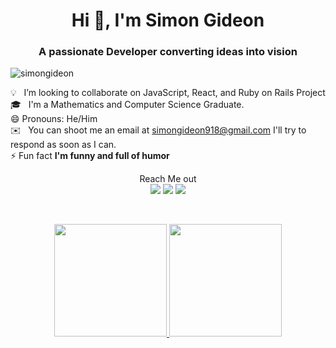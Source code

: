 <h1 align="center">Hi 👋, I'm Simon Gideon</h1>
<h3 align="center">A passionate Developer converting ideas into vision</h3>
<p align="left"> <img src="https://komarev.com/ghpvc/?username=simongideon&label=Profile%20views&color=0e75b6&style=flat" alt="simongideon" /> </p>

💡 &nbsp; I’m looking to collaborate on JavaScript, React, and Ruby on Rails Project\
🎓 &nbsp; I'm a Mathematics and Computer Science Graduate.\
😄 Pronouns: He/Him\
✉️ &nbsp; You can shoot me an email at simongideon918@gmail.com I'll try to respond as soon as I can.\
⚡ Fun fact **I'm funny and full of humor**


<p align="center">
  <span>Reach Me out</span> 
  <br>
<a href="https://www.linkedin.com/in/simon-gideon/"><img src="https://img.shields.io/badge/-Simon%20Gideon-0077B5?style=flat&logo=Linkedin&logoColor=white"/></a>
<a href="mailto:simongideon918@gmail.com"><img src="https://img.shields.io/badge/-simongideon918@gmail.com-D14836?style=flat&logo=Gmail&logoColor=white"/></a>
<a href="https://twitter.com/Simo_Giddy"><img src="https://img.shields.io/badge/-@Simo_Giddy-E4405F?style=flat&logo=Twitter&logoColor=blue"/></a>
</p>
<br>
<p align="center">
<a href="https://github.com/SimonGideon">
  <img height="180em" src="https://github-readme-stats-eight-theta.vercel.app/api?username=SimonGideon&show_icons=true&theme=algolia&include_all_commits=true&count_private=true"/>
  <img height="180em" src="https://github-readme-stats-eight-theta.vercel.app/api/top-langs/?username=SimonGideon&layout=compact&langs_count=8&theme=algolia"/>
</a>
</p>
